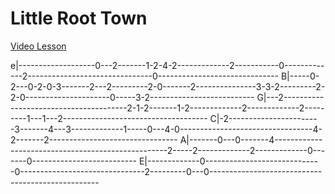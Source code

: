 # Little Root Town

[Video Lesson](https://www.youtube.com/watch?v=ZDYyDP6VX2A)

e|-------------------0---2-------1-2-4-2-------------2-----------0-------------2-------------------------------0------------------------------
B|-----0-2---0-2-0-3-------2---2---------2-0-------2---------------3-3-2---------2-2-0---------------------0-----3-2--------------------------
G|---2---------------------------------------2-1-2-------1-2-------------2-------------2---------1---1---2------------------------------------
C|-2-----------------------3-------4---3-------------1-----0---4-0---------------------------------4-2-------2--------------------------------
A|-------0---0-------4---------------------------------------------------2-----2-------------2-------------0-------0--------------------------
E|-------------0-----------------------------0-------------------------------2---------0---0--------------------------------------------------